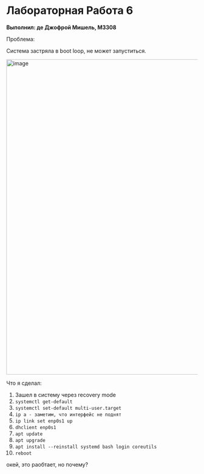 # Лабораторная Работа 6
__Выполнил: де Джофрой Мишель, М3308__

Проблема:

Система застряла в boot loop, не может запуститься.

<img width="832" alt="image" src="https://github.com/user-attachments/assets/96f2d57d-0181-43c3-bb41-d0b10367d21b" />

Что я сделал:

1) Зашел в систему через recovery mode
2) ```systemctl get-default```
3) ```systemctl set-default multi-user.target```
4) ```ip a - заметим, что интерфейс не поднят```
5) ```ip link set enp0s1 up```
6) ```dhclient enp0s1```
7) ```apt update```
8) ```apt upgrade```
9) ```apt install --reinstall systemd bash login coreutils```
10) ```reboot```

окей, это раобтает, но почему?
